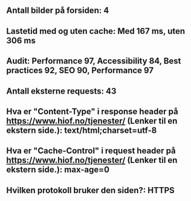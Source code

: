 ## Antall bilder på forsiden: 4
## Lastetid med og uten cache: Med 167 ms, uten 306 ms
## Audit: Performance 97, Accessibility 84, Best practices 92, SEO 90, Performance 97
## Antall eksterne requests: 43
## Hva er "Content-Type" i response header på https://www.hiof.no/tjenester/ (Lenker til en ekstern side.): text/html;charset=utf-8
## Hva er "Cache-Control" i request header på https://www.hiof.no/tjenester/ (Lenker til en ekstern side.): max-age=0
## Hvilken protokoll bruker den siden?: HTTPS